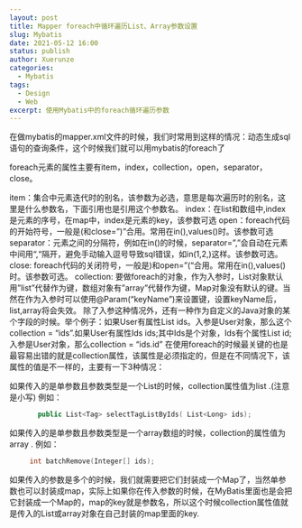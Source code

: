 ```yaml
---
layout: post
title: Mapper foreach中循环遍历List、Array参数设置
slug: Mybatis
date: 2021-05-12 16:00
status: publish
author: Xuerunze
categories: 
  - Mybatis
tags:
  - Design
  - Web
excerpt: 使用Mybatis中的foreach循环遍历参数
---
```

在做mybatis的mapper.xml文件的时候，我们时常用到这样的情况：动态生成sql语句的查询条件，这个时候我们就可以用mybatis的foreach了

foreach元素的属性主要有item，index，collection，open，separator，close。

item：集合中元素迭代时的别名，该参数为必选，意思是每次遍历时的别名，这里是什么参数名，下面引用也是引用这个参数名。
index：在list和数组中,index是元素的序号，在map中，index是元素的key，该参数可选
open：foreach代码的开始符号，一般是(和close=”)”合用。常用在in(),values()时。该参数可选
separator：元素之间的分隔符，例如在in()的时候，separator=”,”会自动在元素中间用“,“隔开，避免手动输入逗号导致sql错误，如in(1,2,)这样。该参数可选。
close: foreach代码的关闭符号，一般是)和open=”(“合用。常用在in(),values()时。该参数可选。
collection: 要做foreach的对象，作为入参时，List对象默认用”list”代替作为键，数组对象有”array”代替作为键，Map对象没有默认的键。当然在作为入参时可以使用@Param(“keyName”)来设置键，设置keyName后，list,array将会失效。 除了入参这种情况外，还有一种作为自定义的Java对象的某个字段的时候。举个例子：如果User有属性List ids。入参是User对象，那么这个collection = “ids”.如果User有属性Ids ids;其中Ids是个对象，Ids有个属性List id;入参是User对象，那么collection = “ids.id”
在使用foreach的时候最关键的也是最容易出错的就是collection属性，该属性是必须指定的，但是在不同情况下，该属性的值是不一样的，主要有一下3种情况：

如果传入的是单参数且参数类型是一个List的时候，collection属性值为list .(注意是小写)
例如：
```cpp
       public List<Tag> selectTagListByIds( List<Long> ids);
```
如果传入的是单参数且参数类型是一个array数组的时候，collection的属性值为array .
例如：
```cpp
     int batchRemove(Integer[] ids);
```
如果传入的参数是多个的时候，我们就需要把它们封装成一个Map了，当然单参数也可以封装成map，实际上如果你在传入参数的时候，在MyBatis里面也是会把它封装成一个Map的，map的key就是参数名，所以这个时候collection属性值就是传入的List或array对象在自己封装的map里面的key.
